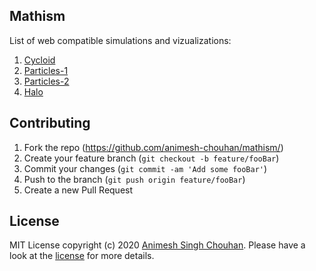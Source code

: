 ## Mathism
List of web compatible simulations and vizualizations:

1. [Cycloid](https://animesh-chouhan.github.io/mathism/projects/cycloid/)
2. [Particles-1](https://animesh-chouhan.github.io/mathism/projects/particles-1/)
3. [Particles-2](https://animesh-chouhan.github.io/mathism/projects/particles-2/)
4. [Halo](https://animesh-chouhan.github.io/mathism/projects/halo/)

## Contributing

1. Fork the repo (<https://github.com/animesh-chouhan/mathism/>)
2. Create your feature branch (`git checkout -b feature/fooBar`)
3. Commit your changes (`git commit -am 'Add some fooBar'`)
4. Push to the branch (`git push origin feature/fooBar`)
5. Create a new Pull Request

## License
MIT License
copyright (c) 2020 [Animesh Singh Chouhan](https://github.com/animesh-chouhan). Please have a look at the [license](LICENSE) for more details.
